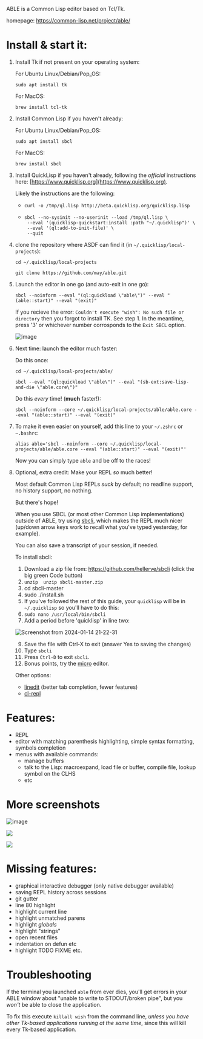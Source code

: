 ABLE is a Common Lisp editor based on Tcl/Tk.

homepage: https://common-lisp.net/project/able/

# Install & start it:
1. Install Tk if not present on your operating system:

   For Ubuntu Linux/Debian/Pop_OS:
   ```
   sudo apt install tk
   ```

   For MacOS:
   ```
   brew install tcl-tk
   ```

2. Install Common Lisp if you haven't already:
   
   For Ubuntu Linux/Debian/Pop_OS:
   ```
   sudo apt install sbcl
   ```

   For MacOS:
   ```
   brew install sbcl
   ```


3. Install QuickLisp if you haven't already, following the *official* instructions here: [https://www.quicklisp.org](https://www.quicklisp.org).

    Likely the instructions are the following:
    - ```
      curl -o /tmp/ql.lisp http://beta.quicklisp.org/quicklisp.lisp
      ```
    - ```
      sbcl --no-sysinit --no-userinit --load /tmp/ql.lisp \
       --eval '(quicklisp-quickstart:install :path "~/.quicklisp")' \
       --eval '(ql:add-to-init-file)' \
       --quit
      ```
      
4. clone the repository where ASDF can find it (in `~/.quicklisp/local-projects`):
    ```
    cd ~/.quicklisp/local-projects
    ```
    ```
    git clone https://github.com/may/able.git
    ```
    
5. Launch the editor in one go (and auto-exit in one go):
    ```
    sbcl --noinform --eval "(ql:quickload \"able\")" --eval "(able::start)" --eval "(exit)"
    ```

    If you recieve the error: `Couldn't execute "wish": No such file or directory` then you forgot to install TK. See step 1. In the meantime, press '3' or whichever number corrosponds to the `Exit SBCL` option.

   ![image](https://github.com/may/able/assets/82888/b95d66e1-d474-4603-8888-59a37566d149)

6. Next time: launch the editor much faster:

   Do this once:
   ```
   cd ~/.quicklisp/local-projects/able/
   ```
   ```
   sbcl --eval "(ql:quickload \"able\")" --eval "(sb-ext:save-lisp-and-die \"able.core\")"
   ```

   Do this _every_ time! (**much** faster!):

   ```
   sbcl --noinform --core ~/.quicklisp/local-projects/able/able.core --eval "(able::start)" --eval "(exit)"
   ```

7. To make it even easier on yourself, add this line to your `~/.zshrc` or `~.bashrc`:

   ```
   alias able='sbcl --noinform --core ~/.quicklisp/local-projects/able/able.core --eval "(able::start)" --eval "(exit)"'
   ```

   Now you can simply type `able` and be off to the races!

8. Optional, extra credit: Make your REPL *so* much better!

    Most default Common Lisp REPLs *suck* by default; no readline support, no history support, no nothing.

    But there's hope!

    When you use SBCL (or most other Common Lisp implementations) outside of ABLE, try using [sbcli](https://github.com/hellerve/sbcli), which makes the REPL much nicer (up/down arrow keys work to recall what you've typed yesterday, for example). 

    You can also save a transcript of your session, if needed.

    To install sbcli:
    1. Download a zip file from: https://github.com/hellerve/sbcli (click the big green Code button)  
    2. `unzip  unzip sbcli-master.zip `
    3. cd sbcli-master 
    4. sudo ./install.sh
    5. If you've followed the rest of this guide, your `quicklisp` will be in `~/.quicklisp` so you'll have to do this:
    6. `sudo nano /usr/local/bin/sbcli`
    7. Add a period before 'quicklisp' in line two:
       
    ![Screenshot from 2024-01-14 21-22-31](https://github.com/may/able/assets/82888/eafe3aa9-6ca1-4832-8b53-a510b5f9922d)


    9. Save the file with Ctrl-X to exit (answer Yes to saving the changes)
    10. Type `sbcli`
    11. Press `Ctrl-D` to exit `sbcli`.
    12. Bonus points, try the [micro](https://micro-editor.github.io/) editor.

    Other options: 
      * [linedit](https://github.com/sharplispers/linedit) (better tab completion, fewer features)
      * [cl-repl](https://github.com/lisp-maintainers/cl-repl)
      
# Features:

- REPL
- editor with matching parenthesis highlighting, simple syntax formatting, symbols completion
- menus with available commands:
  - manage buffers
  - talk to the Lisp: macroexpand, load file or buffer, compile file, lookup symbol on the CLHS
  - etc

# More screenshots

![image](https://github.com/may/able/assets/82888/5e0eadea-f874-46b5-8d9c-9b733ae6e689)


![](able1.png)

![](able2.png)

# Missing features:

- graphical interactive debugger (only native debugger available)
- saving REPL history across sessions
- git gutter
- line 80 highlight
- highlight current line
- highlight unmatched parens
- highlight *globals*
- highlight "strings"
- open recent files
- indentation on defun etc
- highlight TODO FIXME etc.


# Troubleshooting

If the terminal you launched `able` from ever dies, you'll get errors in your ABLE window about "unable to write to STDOUT/broken pipe", but you *won't* be able to close the application. 

To fix this execute `killall wish` from the command line, *unless you have other Tk-based applications running at the same time*, since this will kill every Tk-based application.

